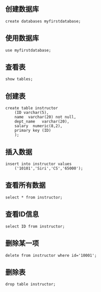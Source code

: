 ## 创建数据库
    create databases myfirstdatabase;
## 使用数据库
    use myfirstdatabase;
## 查看表
    show tables;
## 创建表
    create table instructor
        (ID	varchar(5), 
        name  varchar(20) not null, 
        dept_name	varchar(20), 
        salary	numeric(8,2),
        primary key (ID)
        );
## 插入数据
    insert into instructor values
        ('10101','Siri','CS','65000');
## 查看所有数据
    select * from instructor;
## 查看ID信息
    select ID from instructor;
## 删除某一项
    delete from instructor where id='10001';
## 删除表
    drop table instructor;
